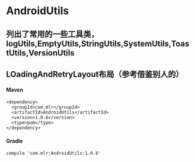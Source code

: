 # AndroidUtils
## 列出了常用的一些工具类，logUtils,EmptyUtils,StringUtils,SystemUtils,ToastUtils,VersionUtils
## LOadingAndRetryLayout布局（参考借鉴别人的）

#### Maven
    <dependency>
      <groupId>com.mlr</groupId>
      <artifactId>AndroidUtils</artifactId>
      <version>1.0.6</version>
      <type>pom</type>
    </dependency>
#### Gradle
    compile 'com.mlr:AndroidUtils:1.0.6'